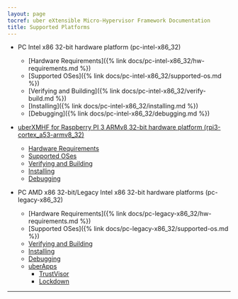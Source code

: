 ```yaml
---
layout: page
tocref: uber eXtensible Micro-Hypervisor Framework Documentation
title: Supported Platforms
---
```


* PC Intel x86 32-bit hardware platform (pc-intel-x86_32)
    * [Hardware Requirements]({% link docs/pc-intel-x86_32/hw-requirements.md %})
    * [Supported OSes]({% link docs/pc-intel-x86_32/supported-os.md %})
    * [Verifying and Building]({% link docs/pc-intel-x86_32/verify-build.md %})
    * [Installing]({% link docs/pc-intel-x86_32/installing.md %})
    * [Debugging]({% link docs/pc-intel-x86_32/debugging.md %})

* [uberXMHF for Raspberry PI 3 ARMv8 32-bit hardware 
platform (rpi3-cortex_a53-armv8_32)](#)
    * [Hardware Requirements](#)
    * [Supported OSes](#)
    * [Verifying and Building](#)
    * [Installing](#)
    * [Debugging](#)

* PC AMD x86 32-bit/Legacy Intel x86 32-bit hardware platforms (pc-legacy-x86_32)
    * [Hardware Requirements]({% link docs/pc-legacy-x86_32/hw-requirements.md %})
	* [Supported OSes]({% link docs/pc-legacy-x86_32/supported-os.md %})
	* [Verifying and Building](#)
	* [Installing](#)
	* [Debugging](#)
	* [uberApps](#)
		* [TrustVisor](#)
		* [Lockdown](#)

<hr>
